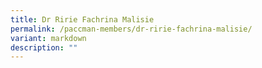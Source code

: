 ```yaml
---
title: Dr Ririe Fachrina Malisie
permalink: /paccman-members/dr-ririe-fachrina-malisie/
variant: markdown
description: ""
---
```


